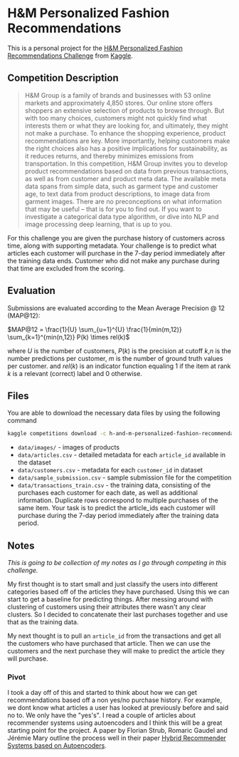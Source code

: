 # H&M Personalized Fashion Recommendations

This is a personal project for the [H&M Personalized Fashion Recommendations Challenge](https://www.kaggle.com/competitions/h-and-m-personalized-fashion-recommendations) from [Kaggle](https://www.kaggle.com/).

## Competition Description

> H&M Group is a family of brands and businesses with 53 online markets and approximately 4,850 stores. Our online store offers shoppers an extensive selection of products to browse through. But with too many choices, customers might not quickly find what interests them or what they are looking for, and ultimately, they might not make a purchase. To enhance the shopping experience, product recommendations are key. More importantly, helping customers make the right choices also has a positive implications for sustainability, as it reduces returns, and thereby minimizes emissions from transportation.
> In this competition, H&M Group invites you to develop product recommendations based on data from previous transactions, as well as from customer and product meta data. The available meta data spans from simple data, such as garment type and customer age, to text data from product descriptions, to image data from garment images.
> There are no preconceptions on what information that may be useful – that is for you to find out. If you want to investigate a categorical data type algorithm, or dive into NLP and image processing deep learning, that is up to you. 

For this challenge you are given the purchase history of customers across time, along with supporting metadata. Your challenge is to predict what articles each customer will purchase in the 7-day period immediately after the training data ends. Customer who did not make any purchase during that time are excluded from the scoring.

## Evaluation

Submissions are evaluated according to the Mean Average Precision @ 12 (MAP@12):

$MAP@12 = \frac{1}{U} \sum_{u=1}^{U} \frac{1}{min(m,12)}  \sum_{k=1}^{min(n,12)} P(k) \times rel(k)$

where $U$ is the number of customers, $P(k)$ is the precision at cutoff $k$,$n$ is the number predictions per customer, $m$ is the number of ground truth values per customer. and $rel(k)$ is an indicator function equaling 1 if the item at rank $k$ is a relevant (correct) label and 0 otherwise.

## Files

You are able to download the necessary data files by using the following command

```bash
kaggle competitions download -c h-and-m-personalized-fashion-recommendations
```


* `data/images/` - images of products
* `data/articles.csv` - detailed metadata for each `article_id` available in the dataset
* `data/customers.csv` - metadata for each `customer_id` in dataset
* `data/sample_submission.csv` - sample submission file for the competition
* `data/transactions_train.csv` - the training data, consisting of the purchases each customer for each date, as well as additional information. Duplicate rows correspond to multiple purchases of the same item. Your task is to predict the article_ids each customer will purchase during the 7-day period immediately after the training data period.

## Notes

_This is going to be collection of my notes as I go through competing in this challenge._

My first thought is to start small and just classify the users into different categories based off of the articles they have purchased. Using this we can start to get a baseline for predicting things. After messing around with clustering of customers using their attributes there wasn't any clear clusters. So I decided to concatenate their last purchases together and use that as the training data.

My next thought is to pull an `article_id` from the transactions and get all the customers who have purchased that article. Then we can use the customers and the next purchase they will make to predict the article they will purchase.

### Pivot

I took a day off of this and started to think about how we can get recommendations based off a non yes/no purchase history. For example, we dont know what articles a user has looked at previously before and said no to. We only have the "yes's". I read a couple of articles about recommender systems using autoencoders and I think this will be a great starting point for the project. A paper by Florian Strub, Romaric Gaudel and Jérémie Mary outline the process well in their paper [Hybrid Recommender Systems based on Autoencoders](https://dl.acm.org/doi/pdf/10.1145/2988450.2988456).
